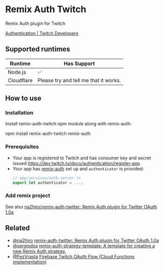 # Remix Auth Twitch

Remix Auth plugin for Twitch

[Authentication | Twitch Developers](https://dev.twitch.tv/docs/authentication)

## Supported runtimes

| Runtime    | Has Support                           |
| ---------- | ------------------------------------- |
| Node.js    | ✅                                    |
| Cloudflare | Please try and tell me that it works. |

## How to use

### Installation

Install remix-auth-twitch npm module along with remix-auth:

npm install remix-auth-twitch remix-auth

### Prerequisites

- Your app is registered to Twitch and has consumer key and secret issued https://dev.twitch.tv/docs/authentication/register-app
- Your app has [remix-auth](https://github.com/sergiodxa/remix-auth) set up and `authenticator` is provided:
  ```typescript
  // app/services/auth.server.ts
  export let authenticator = ...;
  ```

### Add remix project

See also [na2hiro/remix-auth-twitter: Remix Auth plugin for Twitter OAuth 1.0a](https://github.com/na2hiro/remix-auth-twitter)

## Related

- [@na2hiro](https://github.com/na2hiro) [remix-auth-twitter: Remix Auth plugin for Twitter OAuth 1.0a](https://github.com/na2hiro/remix-auth-twitter)
- [@sergiodxa](https://github.com/sergiodxa) [remix-auth-strategy-template: A template for creating a new Remix Auth strategy.](https://github.com/sergiodxa/remix-auth-strategy-template)
- [@FezVrasta](https://github.com/FezVrasta) [Firebase Twitch OAuth Flow (Cloud Functions implementation)](https://gist.github.com/FezVrasta/57d29cd2bbc4ed80e169780035f748cf)
